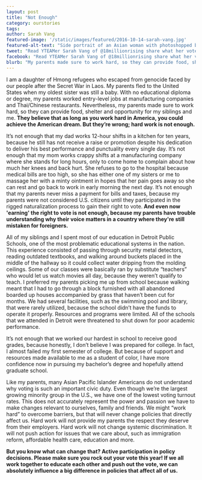 ```yaml
---
layout: post
title: "Not Enough"
category: ourstories
tags: 
author: Sarah Vang
featured-image: '/static/images/featured/2016-10-14-sarah-vang.jpg'
featured-alt-text: "Side portrait of an Asian woman with photoshopped black smoke behind her. MYAAPIVOTE is for educational justice is at the bottom of the image."
tweet: "Read YTEAMer Sarah Vang of @18millionrising share what her vote is for %23MyAAPIVote"
facebook: "Read YTEAMer Sarah Vang of @18millionrising share what her vote is for #MyAAPIVote"
blurb: "My parents made sure to work hard, so they can provide food, shelter and opportunity for my siblings and me. They believe that as long as you work hard in America, you could achieve the American dream. But they’re wrong; hard work is not enough."
---
```


I am a daughter of Hmong refugees who escaped from genocide faced by our people after the Secret War in Laos. My parents fled to the United States when my oldest sister was still a baby. With no educational diploma or degree, my parents worked entry-level jobs at manufacturing companies and Thai/Chinese restaurants. Nevertheless, my parents made sure to work hard, so they can provide food, shelter and opportunity for my siblings and me. <strong>They believe that as long as you work hard in America, you could achieve the American dream. But they’re wrong; hard work is not enough.</strong>

It’s not enough that my dad works 12-hour shifts in a kitchen for ten years, because he still has not receive a raise or promotion despite his dedication to deliver his best performance and punctuality every single day. It’s not enough that my mom works crappy shifts at a manufacturing company where she stands for long hours, only to come home to complain about how much her knees and back hurt. She refuses to go to the hospital because medical bills are too high, so she has either one of my sisters or me to massage her with a minty ointment in hopes that her pain goes away so she can rest and go back to work in early morning the next day. It’s not enough that my parents never miss a payment for bills and taxes, because my parents were not considered U.S. citizens until they participated in the rigged naturalization process to gain their right to vote.<strong> And even now 'earning' the right to vote is not enough, because my parents have trouble understanding why their voice matters in a country where they're still mistaken for foreigners.</strong>

All of my siblings and I spent most of our education in Detroit Public Schools, one of the most problematic educational systems in the nation. This experience consisted of passing through security metal detectors, reading outdated textbooks, and walking around buckets placed in the middle of the hallway so it could collect water dripping from the molding ceilings. Some of our classes were basically ran by substitute “teachers” who would let us watch movies all day, because they weren’t qualify to teach. I preferred my parents picking me up from school because walking meant that I had to go through a block furnished with all abandoned boarded up houses accompanied by grass that haven’t been cut for months. We had several facilities, such as the swimming pool and library, that were rarely utilized, because the school didn’t have the funds to operate it properly. Resources and programs were limited. All of the schools that we attended in Detroit were threatened to shut down for poor academic performance. 

It’s not enough that we worked our hardest in school to receive good grades, because honestly, I don’t believe I was prepared for college. In fact, I almost failed my first semester of college. But because of support and resources made available to me as a student of color, I have more confidence now in pursuing my bachelor’s degree and hopefully attend graduate school. 

Like my parents, many Asian Pacific Islander Americans do not understand why voting is such an important civic duty. Even though we’re the largest growing minority group in the U.S., we have one of the lowest voting turnout rates. This does not accurately represent the power and passion we have to make changes relevant to ourselves, family and friends. We might “work hard” to overcome barriers, but that will never change policies that directly affect us. Hard work will not provide my parents the respect they deserve from their employers. Hard work will not change systemic discrimination. It will not push action for issues that we care about, such as immigration reform, affordable health care, education and more. 

<strong>But you know what can change that? Active participation in policy decisions.<strong> Please make sure you rock out your vote this year! If we all work together to educate each other and push out the vote, we can absolutely influence a big difference in policies that affect all of us.